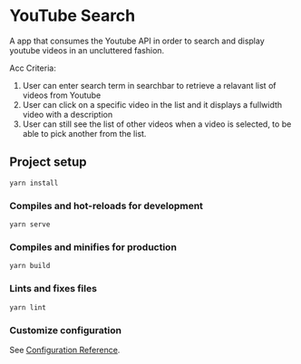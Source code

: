 # YouTube Search

A app that consumes the Youtube API in order to search and display youtube videos in an uncluttered fashion.

Acc Criteria:
1. User can enter search term in searchbar to retrieve a relavant list of videos from Youtube
2. User can click on a specific video in the list and it displays a fullwidth video with a description
3. User can still see the list of other videos when a video is selected, to be able to pick another from the list.

## Project setup
```
yarn install
```

### Compiles and hot-reloads for development
```
yarn serve
```

### Compiles and minifies for production
```
yarn build
```

### Lints and fixes files
```
yarn lint
```

### Customize configuration
See [Configuration Reference](https://cli.vuejs.org/config/).
